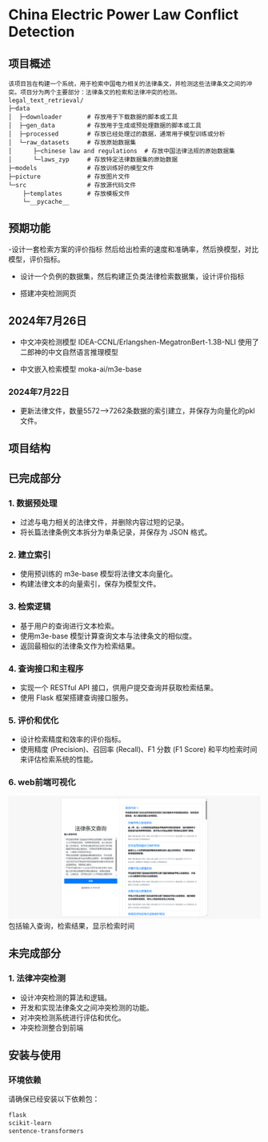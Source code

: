 # China Electric Power Law Conflict Detection

## 项目概述
```
该项目旨在构建一个系统，用于检索中国电力相关的法律条文，并检测这些法律条文之间的冲突。项目分为两个主要部分：法律条文的检索和法律冲突的检测。
legal_text_retrieval/
├─data
│  ├─downloader       # 存放用于下载数据的脚本或工具
│  ├─gen_data         # 存放用于生成或预处理数据的脚本或工具
│  ├─processed        # 存放已经处理过的数据，通常用于模型训练或分析
│  └─raw_datasets     # 存放原始数据集
│      ├─chinese law and regulations  # 存放中国法律法规的原始数据集
│      └─laws_zyp     # 存放特定法律数据集的原始数据
├─models              # 存放训练好的模型文件
├─picture             # 存放图片文件
└─src                 # 存放源代码文件
    ├─templates       # 存放模板文件
    └─__pycache__     

```

## 预期功能
-设计一套检索方案的评价指标
然后给出检索的速度和准确率，然后换模型，对比模型，评价指标。

- 设计一个负例的数据集，然后构建正负类法律检索数据集，设计评价指标


- 搭建冲突检测网页

## 2024年7月26日

- 中文冲突检测模型
IDEA-CCNL/Erlangshen-MegatronBert-1.3B-NLI
使用了二郎神的中文自然语言推理模型

- 中文嵌入检索模型
moka-ai/m3e-base

### 2024年7月22日

- 更新法律文件，数量5572-->7262条数据的索引建立，并保存为向量化的pkl文件。



## 项目结构

## 已完成部分

### 1. 数据预处理

- 过滤与电力相关的法律文件，并删除内容过短的记录。
- 将长篇法律条例文本拆分为单条记录，并保存为 JSON 格式。
### 2. 建立索引

- 使用预训练的 m3e-base 模型将法律文本向量化。
- 构建法律文本的向量索引，保存为模型文件。

### 3. 检索逻辑

- 基于用户的查询进行文本检索。
- 使用m3e-base 模型计算查询文本与法律条文的相似度。
- 返回最相似的法律条文作为检索结果。

### 4. 查询接口和主程序

- 实现一个 RESTful API 接口，供用户提交查询并获取检索结果。
- 使用 Flask 框架搭建查询接口服务。

### 5. 评价和优化

- 设计检索精度和效率的评价指标。
- 使用精度 (Precision)、召回率 (Recall)、F1 分数 (F1 Score) 和平均检索时间来评估检索系统的性能。

### 6. web前端可视化

![前端查询](picture/web.png)
包括输入查询，检索结果，显示检索时间
## 未完成部分

### 1. 法律冲突检测

- 设计冲突检测的算法和逻辑。
- 开发和实现法律条文之间冲突检测的功能。
- 对冲突检测系统进行评估和优化。
- 冲突检测整合到前端


## 安装与使用

### 环境依赖

请确保已经安装以下依赖包：
```
flask
scikit-learn
sentence-transformers
```
